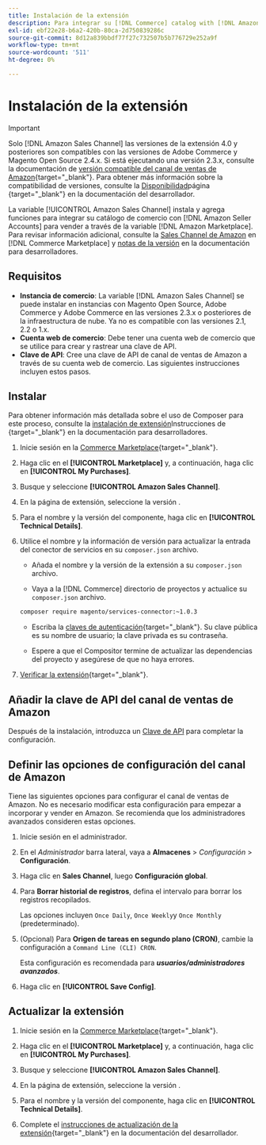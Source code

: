 ```yaml
---
title: Instalación de la extensión
description: Para integrar su [!DNL Commerce] catalog with [!DNL Amazon Seller Accounts] y venda a través de la variable [!DNL Amazon Marketplace], descargue e instale la extensión de Sales Channel de Amazon.
exl-id: ebf22e28-b6a2-420b-80ca-2d750839286c
source-git-commit: 8d12a839bbdf77f27c732507b5b776729e252a9f
workflow-type: tm+mt
source-wordcount: '511'
ht-degree: 0%

---
```


# Instalación de la extensión

>[!IMPORTANT]
>
>Solo [!DNL Amazon Sales Channel] las versiones de la extensión 4.0 y posteriores son compatibles con las versiones de Adobe Commerce y Magento Open Source 2.4.x. Si está ejecutando una versión 2.3.x, consulte la documentación de [versión compatible del canal de ventas de Amazon](https://docs.magento.com/user-guide/v2.3/sales-channels/amazon/amazon-sales-channel.html){target=&quot;_blank&quot;}. Para obtener más información sobre la compatibilidad de versiones, consulte la [Disponibilidad](https://devdocs.magento.com/release/availability.html)página {target=&quot;_blank&quot;} en la documentación del desarrollador.

La variable [!UICONTROL Amazon Sales Channel] instala y agrega funciones para integrar su catálogo de comercio con [!DNL Amazon Seller Accounts] para vender a través de la variable [!DNL Amazon Marketplace]. Para revisar información adicional, consulte la [Sales Channel de Amazon](https://marketplace.magento.com/magento-module-amazon.html) en [!DNL Commerce Marketplace] y [notas de la versión](https://devdocs.magento.com/extensions/amazon-sales/release-notes/) en la documentación para desarrolladores.

## Requisitos

- **Instancia de comercio**: La variable [!DNL Amazon Sales Channel] se puede instalar en instancias con Magento Open Source, Adobe Commerce y Adobe Commerce en las versiones 2.3.x o posteriores de la infraestructura de nube. Ya no es compatible con las versiones 2.1, 2.2 o 1.x.
- **Cuenta web de comercio**: Debe tener una cuenta web de comercio que se utilice para crear y rastrear una clave de API.
- **Clave de API**: Cree una clave de API de canal de ventas de Amazon a través de su cuenta web de comercio. Las siguientes instrucciones incluyen estos pasos.

## Instalar

Para obtener información más detallada sobre el uso de Composer para este proceso, consulte la [instalación de extensión](https://devdocs.magento.com/extensions/install/)Instrucciones de {target=&quot;_blank&quot;} en la documentación para desarrolladores.

1. Inicie sesión en la [Commerce Marketplace](https://marketplace.magento.com/customer/account/){target=&quot;_blank&quot;}.

1. Haga clic en el **[!UICONTROL Marketplace]** y, a continuación, haga clic en **[!UICONTROL My Purchases]**.

1. Busque y seleccione **[!UICONTROL Amazon Sales Channel]**.

1. En la página de extensión, seleccione la versión .

1. Para el nombre y la versión del componente, haga clic en **[!UICONTROL Technical Details]**.

1. Utilice el nombre y la información de versión para actualizar la entrada del conector de servicios en su `composer.json` archivo.

   - Añada el nombre y la versión de la extensión a su `composer.json` archivo.

   - Vaya a la [!DNL Commerce] directorio de proyectos y actualice su `composer.json` archivo.

   ```bash
   composer require magento/services-connector:~1.0.3
   ```

   - Escriba la [claves de autenticación](https://devdocs.magento.com/guides/v2.4/install-gde/prereq/connect-auth.html){target=&quot;_blank&quot;}. Su clave pública es su nombre de usuario; la clave privada es su contraseña.

   - Espere a que el Compositor termine de actualizar las dependencias del proyecto y asegúrese de que no haya errores.


1. [Verificar la extensión](https://devdocs.magento.com/extensions/install/#verify-the-extension){target=&quot;_blank&quot;}.

## Añadir la clave de API del canal de ventas de Amazon

Después de la instalación, introduzca un [Clave de API](./amazon-verify-api-key.md) para completar la configuración.

## Definir las opciones de configuración del canal de Amazon

Tiene las siguientes opciones para configurar el canal de ventas de Amazon. No es necesario modificar esta configuración para empezar a incorporar y vender en Amazon. Se recomienda que los administradores avanzados consideren estas opciones.

1. Inicie sesión en el administrador.

1. En el _Administrador_ barra lateral, vaya a **Almacenes** > _Configuración_ > **Configuración**.

1. Haga clic en **Sales Channel**, luego **Configuración global**.

1. Para **Borrar historial de registros**, defina el intervalo para borrar los registros recopilados.

   Las opciones incluyen `Once Daily`, `Once Weekly`y `Once Monthly` (predeterminado).

1. (Opcional) Para **Origen de tareas en segundo plano (CRON)**, cambie la configuración a `Command Line (CLI) CRON`.

   Esta configuración es recomendada para **_usuarios/administradores avanzados_**.

1. Haga clic en **[!UICONTROL Save Config]**.

## Actualizar la extensión

1. Inicie sesión en la [Commerce Marketplace](https://marketplace.magento.com/customer/account/){target=&quot;_blank&quot;}.

1. Haga clic en el **[!UICONTROL Marketplace]** y, a continuación, haga clic en **[!UICONTROL My Purchases]**.

1. Busque y seleccione **[!UICONTROL Amazon Sales Channel]**.

1. En la página de extensión, seleccione la versión .

1. Para el nombre y la versión del componente, haga clic en **[!UICONTROL Technical Details]**.

1. Complete el [instrucciones de actualización de la extensión](https://devdocs.magento.com/extensions/install/#upgrade-an-extension){target=&quot;_blank&quot;} en la documentación del desarrollador.
